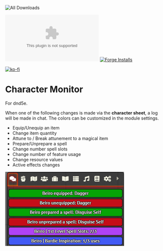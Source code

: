 ![All Downloads](https://img.shields.io/github/downloads/jessev14/dnd5e-character-monitor/total?style=for-the-badge)

![Latest Release Download Count](https://img.shields.io/github/downloads/jessev14/dnd5e-character-monitor/latest/CM.zip)
[![Forge Installs](https://img.shields.io/badge/dynamic/json?label=Forge%20Installs&query=package.installs&suffix=%25&url=https%3A%2F%2Fforge-vtt.com%2Fapi%2Fbazaar%2Fpackage%2Fdnd5e-character-monitor&colorB=4aa94a)](https://forge-vtt.com/bazaar#package=dnd5e-character-monitor)

[![ko-fi](https://ko-fi.com/img/githubbutton_sm.svg)](https://ko-fi.com/jessev14)

# Character Monitor

For dnd5e.

When one of the following changes is made via the **character sheet**, a log will be made in chat. The colors can be customized in the module settings.

* Equip/Unequip an item
* Change item quantity
* Attune to / Break attunement to a magical item
* Prepare/Unprepare a spell
* Change number spell slots
* Change number of feature usage
* Change resource values
* Active effects changes

<img src="/img/character-monitor.png">
